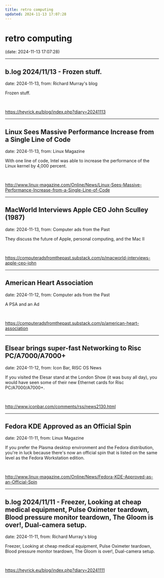 ```yaml
---
title: retro computing
updated: 2024-11-13 17:07:28
---
```


# retro computing

(date: 2024-11-13 17:07:28)

---

## b.log 2024/11/13 - Frozen stuff.

date: 2024-11-13, from: Richard Murray's blog

Frozen stuff. 

<br> 

<https://heyrick.eu/blog/index.php?diary=20241113>

---

## Linux Sees Massive Performance Increase from a Single Line of Code

date: 2024-11-13, from: Linux Magazine

<p>With one line of code, Intel was able to increase the performance of the Linux kernel by 4,000 percent.</p> 

<br> 

<http://www.linux-magazine.com/Online/News/Linux-Sees-Massive-Performance-Increase-from-a-Single-Line-of-Code>

---

## MacWorld Interviews Apple CEO John Sculley (1987)

date: 2024-11-13, from: Computer ads from the Past

They discuss the future of Apple, personal computing, and the Mac II 

<br> 

<https://computeradsfromthepast.substack.com/p/macworld-interviews-apple-ceo-john>

---

## American Heart Association

date: 2024-11-12, from: Computer ads from the Past

A PSA and an Ad 

<br> 

<https://computeradsfromthepast.substack.com/p/american-heart-association>

---

## Elsear brings super-fast Networking to Risc PC/A7000/A7000+

date: 2024-11-12, from: Icon Bar, RISC OS News

If you visited the Elesar stand at the London Show (it was busy all day), you would have seen some of their new Ethernet cards for Risc PC/A7000/A7000+. 

<br> 

<http://www.iconbar.com/comments/rss/news2130.html>

---

## Fedora KDE Approved as an Official Spin

date: 2024-11-11, from: Linux Magazine

<p>If you prefer the Plasma desktop environment and the Fedora distribution, you're in luck because there's now an official spin that is listed on the same level as the Fedora Workstation edition.</p> 

<br> 

<http://www.linux-magazine.com/Online/News/Fedora-KDE-Approved-as-an-Official-Spin>

---

## b.log 2024/11/11 - Freezer, Looking at cheap medical equipment, Pulse Oximeter teardown, Blood pressure monitor teardown, The Gloom is over!, Dual-camera setup.

date: 2024-11-11, from: Richard Murray's blog

Freezer, Looking at cheap medical equipment, Pulse Oximeter teardown, Blood pressure monitor teardown, The Gloom is over!, Dual-camera setup. 

<br> 

<https://heyrick.eu/blog/index.php?diary=20241111>


